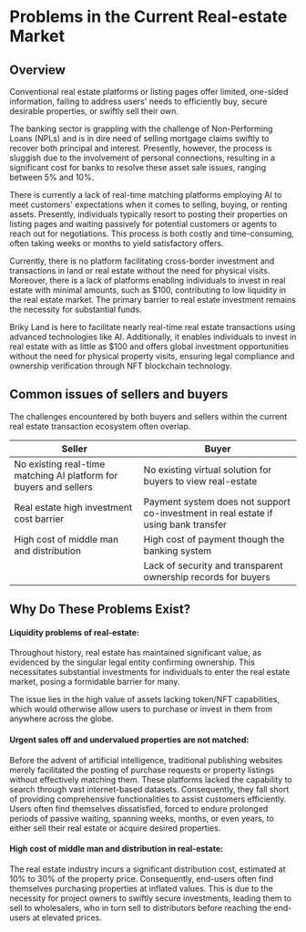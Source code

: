 # Problems in the Current Real-estate Market

## Overview

Conventional real estate platforms or listing pages offer limited, one-sided information, failing to address users' needs to efficiently buy, secure desirable properties, or swiftly sell their own.

The banking sector is grappling with the challenge of Non-Performing Loans (NPLs) and is in dire need of selling mortgage claims swiftly to recover both principal and interest. Presently, however, the process is sluggish due to the involvement of personal connections, resulting in a significant cost for banks to resolve these asset sale issues, ranging between 5% and 10%.

There is currently a lack of real-time matching platforms employing AI to meet customers' expectations when it comes to selling, buying, or renting assets. Presently, individuals typically resort to posting their properties on listing pages and waiting passively for potential customers or agents to reach out for negotiations. This process is both costly and time-consuming, often taking weeks or months to yield satisfactory offers.

Currently, there is no platform facilitating cross-border investment and transactions in land or real estate without the need for physical visits. Moreover, there is a lack of platforms enabling individuals to invest in real estate with minimal amounts, such as $100, contributing to low liquidity in the real estate market. The primary barrier to real estate investment remains the necessity for substantial funds.

Briky Land is here to facilitate nearly real-time real estate transactions using advanced technologies like AI. Additionally, it enables individuals to invest in real estate with as little as $100 and offers global investment opportunities without the need for physical property visits, ensuring legal compliance and ownership verification through NFT blockchain technology.

## Common issues of sellers and buyers

The challenges encountered by both buyers and sellers within the current real estate transaction ecosystem often overlap.

| Seller                                                            | Buyer                                                                               |
| ----------------------------------------------------------------- | ----------------------------------------------------------------------------------- |
| No existing real-time matching AI platform for buyers and sellers | No existing virtual solution for buyers to view real-estate                         |
| Real estate high investment cost barrier                          | Payment system does not support co-investment in real estate if using bank transfer |
| High cost of middle man and distribution                          | High cost of payment though the banking system                                      |
|                                                                   | Lack of security and transparent ownership records for buyers                       |

## Why Do These Problems Exist?

#### Liquidity problems of real-estate:

Throughout history, real estate has maintained significant value, as evidenced by the singular legal entity confirming ownership. This necessitates substantial investments for individuals to enter the real estate market, posing a formidable barrier for many.

The issue lies in the high value of assets lacking token/NFT capabilities, which would otherwise allow users to purchase or invest in them from anywhere across the globe.

#### Urgent sales off and undervalued properties are not matched:

Before the advent of artificial intelligence, traditional publishing websites merely facilitated the posting of purchase requests or property listings without effectively matching them. These platforms lacked the capability to search through vast internet-based datasets. Consequently, they fall short of providing comprehensive functionalities to assist customers efficiently. Users often find themselves dissatisfied, forced to endure prolonged periods of passive waiting, spanning weeks, months, or even years, to either sell their real estate or acquire desired properties.

#### High cost of middle man and distribution in real-estate:

The real estate industry incurs a significant distribution cost, estimated at 10% to 30% of the property price. Consequently, end-users often find themselves purchasing properties at inflated values. This is due to the necessity for project owners to swiftly secure investments, leading them to sell to wholesalers, who in turn sell to distributors before reaching the end-users at elevated prices.

